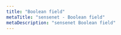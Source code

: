 ```yaml
---
title: "Boolean field"
metaTitle: "sensenet - Boolean field"
metaDescription: "sensenet Boolean field"
---
```


